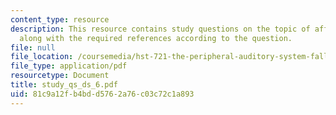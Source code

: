 ```yaml
---
content_type: resource
description: This resource contains study questions on the topic of afferent transmission
  along with the required references according to the question.
file: null
file_location: /coursemedia/hst-721-the-peripheral-auditory-system-fall-2005/81c9a12fb4bdd5762a76c03c72c1a893_study_qs_ds_6.pdf
file_type: application/pdf
resourcetype: Document
title: study_qs_ds_6.pdf
uid: 81c9a12f-b4bd-d576-2a76-c03c72c1a893
---
```

